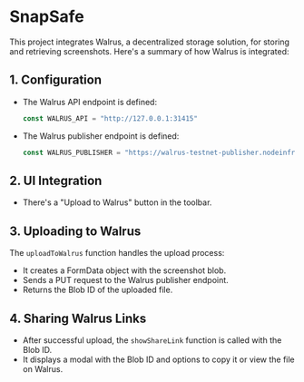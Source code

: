 # SnapSafe

This project integrates Walrus, a decentralized storage solution, for storing and retrieving screenshots. Here's a summary of how Walrus is integrated:

## 1. Configuration

- The Walrus API endpoint is defined: 
  ```javascript
  const WALRUS_API = "http://127.0.0.1:31415"
  ```
- The Walrus publisher endpoint is defined: 
  ```javascript
  const WALRUS_PUBLISHER = "https://walrus-testnet-publisher.nodeinfra.com"
  ```

## 2. UI Integration

- There's a "Upload to Walrus" button in the toolbar.

## 3. Uploading to Walrus

The `uploadToWalrus` function handles the upload process:

- It creates a FormData object with the screenshot blob.
- Sends a PUT request to the Walrus publisher endpoint.
- Returns the Blob ID of the uploaded file.

## 4. Sharing Walrus Links

- After successful upload, the `showShareLink` function is called with the Blob ID.
- It displays a modal with the Blob ID and options to copy it or view the file on Walrus.
